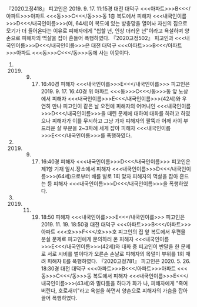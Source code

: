 『2020고정418』
피고인은 2019. 9. 17. 11:15경 대전 대덕구 <<<아파트>>>B<<</아파트>>>아파트 <<<동>>>C<<</동>>>동 1층 복도에서 피해자 <<<내국인이름>>>D<<</내국인이름>>>(여, 64세)이 복도에 있는 방충망을 열어놔 자신의 집으로 모기가 더 들어온다는 이유로 피해자에게 "씹할 년, 인상 더러운 년"이라고 욕설하며 양손으로 피해자의 멱살을 잡아 흔들어 폭행하였다.
『2020고정502』
피고인과 <<<내국인이름>>>D<<</내국인이름>>>은 대전 대덕구 <<<아파트>>>B<<</아파트>>>아파트 <<<동>>>C<<</동>>>동에 사는 이웃이다.
1. 2019. 9. 17. 16:40경 피해자 <<<내국인이름>>>E<<</내국인이름>>>
피고인은 2019. 9. 17. 16:40경 위 아파트 <<<동>>>C<<</동>>>동 앞 노상에서 피해자 <<<내국인이름>>>E<<</내국인이름>>>(42세)와 우연히 만나 피고인이 같은 날 오전에 피해자의 어머니인 <<<내국인이름>>>D<<</내국인이름>>>을 때린 문제에 대하여 대화를 하려고 하였으나 피해자가 이를 무시하고 그냥 가자 피해자의 팔뚝과 어깨 사이 부드러운 살 부분을 2~3차례 세게 잡아 피해자 <<<내국인이름>>>E<<</내국인이름>>>를 폭행하였다.
2. 2019. 9. 17. 16:40경 피해자 <<<내국인이름>>>D<<</내국인이름>>>
피고인은 제1항 기재 일시․장소에서 피해자 <<<내국인이름>>>D<<</내국인이름>>>(64세)으로부터 배를 발로 1회 맞자 피해자의 멱살을 잡아 흔드는 등 피해자 <<<내국인이름>>>D<<</내국인이름>>>을 폭행하였다.
3. 2019. 11. 19. 18:50 피해자 <<<내국인이름>>>E<<</내국인이름>>>
피고인은 2019. 11. 19. 18:50경 대전 대덕구 <<<아파트>>>B<<</아파트>>>아파트 <<<호>>>F<<</호>>>호 피고인의 집 앞 복도에서 우편물 분실 문제로 피고인에게 문의하러 온 피해자 <<<내국인이름>>>E<<</내국인이름>>>(42세)와 대화 중 피고인이 반말을 한 문제로 서로 시비를 벌이다가 오른손 손날로 피해자의 목덜미 부위를 1회 때려 피해자 E를 폭행하였다.
『2020고정781』
피고인은 2020. 5. 26. 18:30경 대전 대덕구 <<<아파트>>>B<<</아파트>>>아파트 <<<동>>>C<<</동>>>동 복도에서 피해자 <<<내국인이름>>>E<<</내국인이름>>>(43세)와 말다툼을 하다가 화가 나, 피해자에게 "죽여버린다, 호로새끼"라고 욕설을 하면서 양손으로 피해자의 가슴을 잡아끌어 폭행하였다.